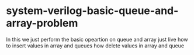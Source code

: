 # system-verilog-basic-queue-and-array-problem
In this we just perform the basic opeartion on queue and array  just live how to insert values in array and queues how delete values in array and queue 
